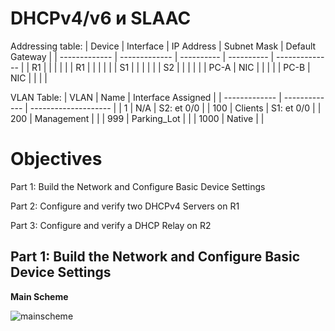 # DHCPv4/v6 и SLAAC




Addressing table:
| Device        | Interface     | IP Address   | Subnet Mask   | Default Gateway |
| ------------- | ------------- | ----------   | ----------    | --------------  |
| R1            |               |              |               |                 |
| R1            |               |              |               |                 |
| S1            |               |              |               |                 |
| S2            |               |              |               |                 |
| PC-A          | NIC           |              |               |                 |
| PC-B          | NIC           |              |               |                 |


VLAN Table:
| VLAN          | Name          | Interface Assigned   |
| ------------- | ------------- | -------------------- |
| 1             | N/A           | S2: et 0/0           |
| 100           | Clients       | S1: et 0/0           |
| 200           | Management    |                      |
| 999           | Parking_Lot   |                      |
| 1000          | Native        |                      |

# Objectives

Part 1: Build the Network and Configure Basic Device Settings

Part 2: Configure and verify two DHCPv4 Servers on R1

Part 3: Configure and verify a DHCP Relay on R2

## Part 1: Build the Network and Configure Basic Device Settings

**Main Scheme**

![mainscheme](https://github.com/AlexanderRudakov/airudakov_otus_network_engineer_cource/blob/main/LABS/05%20DHCPv4%20and%20v6%20%D0%B8%20SLAAC/pictures/Lab%20-%20Implement%20DHCPv4.PNG)

